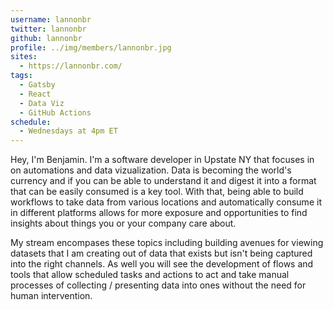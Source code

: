 ```yaml
---
username: lannonbr
twitter: lannonbr
github: lannonbr
profile: ../img/members/lannonbr.jpg
sites:
  - https://lannonbr.com/
tags:
  - Gatsby
  - React
  - Data Viz
  - GitHub Actions
schedule:
  - Wednesdays at 4pm ET
---
```


Hey, I'm Benjamin. I'm a software developer in Upstate NY that focuses in on automations and data vizualization. Data is becoming the world's currency and if you can be able to understand it and digest it into a format that can be easily consumed is a key tool. With that, being able to build workflows to take data from various locations and automatically consume it in different platforms allows for more exposure and opportunities to find insights about things you or your company care about.

My stream encompases these topics including building avenues for viewing datasets that I am creating out of data that exists but isn't being captured into the right channels. As well you will see the development of flows and tools that allow scheduled tasks and actions to act and take manual processes of collecting / presenting data into ones without the need for human intervention.
